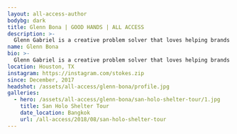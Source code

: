 ```yaml
---
layout: all-access-author
bodybg: dark
title: Glenn Bona | GOOD HANDS | ALL ACCESS
description: >-
  Glenn Gabriel is a creative problem solver that loves helping brands grow their digital presence.  His experience includes working with artists such as G-Eazy, Porter Robinson, Kaskade, as well as capturing festivals such as Electric Zoo, CRSSD Fest, and Dropzone in Bangkok, Thailand (where he is currently based).
name: Glenn Bona
bio: >-
  Glenn Gabriel is a creative problem solver that loves helping brands grow their digital presence.  His experience includes working with artists such as G-Eazy, Porter Robinson, Kaskade, as well as capturing festivals such as Electric Zoo, CRSSD Fest, and Dropzone in Bangkok, Thailand (where he is currently based). 
location: Houston, TX
instagram: https://instagram.com/stokes.zip
since: December, 2017
headshot: /assets/all-access/glenn-bona/profile.jpg
galleries:
  - hero: /assets/all-access/glenn-bona/san-holo-shelter-tour/1.jpg
    title: San Holo Shelter Tour
    date_location: Bangkok
    url: /all-access/2018/08/san-holo-shelter-tour
---
```


